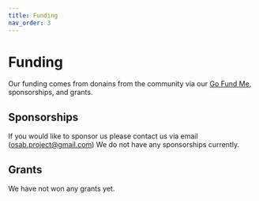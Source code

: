 ```yaml
---
title: Funding
nav_order: 3
---
```


# Funding
Our funding comes from donains from the community via our [Go Fund Me](https://www.gofundme.com/f/open-source-autonomous-scientific-boat-osab?utm_campaign=p_cp_url&utm_medium=os&utm_source=customer), sponsorships, and grants.


## Sponsorships
If you would like to sponsor us please contact us via email (osab.project@gmail.com)
We do not have any sponsorships currently.

## Grants
We have not won any grants yet.
